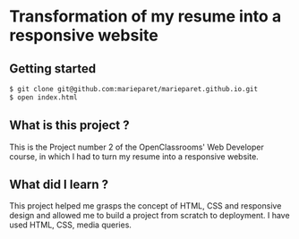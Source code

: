 # Transformation of my resume into a responsive website


## Getting started

```bash
$ git clone git@github.com:marieparet/marieparet.github.io.git
$ open index.html
```

## What is this project ?

This is the Project number 2 of the OpenClassrooms' Web Developer course, in which I had to turn my resume into a responsive website.

## What did I learn ?

This project helped me grasps the concept of HTML, CSS and responsive design and allowed me to build a project from scratch to deployment.
I have used HTML, CSS, media queries.
